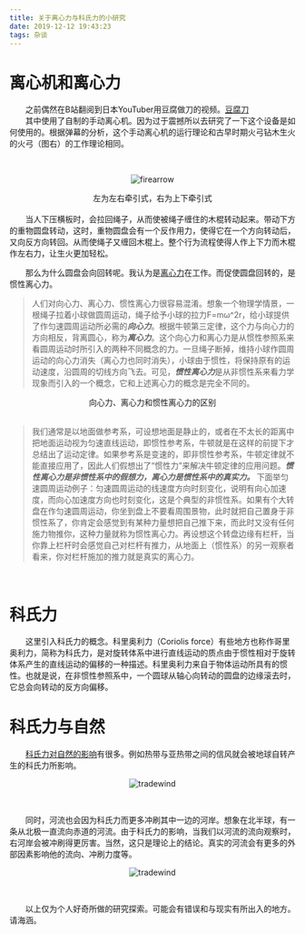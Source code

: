```yaml
---
title: 关于离心力与科氏力的小研究
date: 2019-12-12 19:43:23
tags: 杂谈
---
```

# 离心机和离心力

&emsp;&emsp;之前偶然在B站翻阅到日本YouTuber用豆腐做刀的视频。[豆腐刀](https://www.bilibili.com/video/av70653726)  
&emsp;&emsp;其中使用了自制的手动离心机。因为过于震撼所以去研究了一下这个设备是如何使用的。根据弹幕的分析，这个手动离心机的运行理论和古早时期火弓钻木生火的火弓（图右）的工作理论相同。
<!-- more -->
<br>

<div align=center>
<!--div和图床之间必须有一行空格，否则不显示图片-->

![firearrow](https://blog-001.west.edge.storage-yahoo.jp/res/blog-94-3a/harada34kengo/folder/700072/98/21188898/img_0?1533298995)
<center>左为左右牵引式，右为上下牵引式</center>
</div>
<br>
&emsp;&emsp;当人下压横板时，会拉回绳子，从而使被绳子缠住的木棍转动起来。带动下方的重物圆盘转动，这时，重物圆盘会有一个反作用力，使得它在一个方向转动后，又向反方向转回。从而使绳子又缠回木棍上。整个行为流程使得人作上下力而木棍作左右力，让生火更加轻松。

&emsp;&emsp;那么为什么圆盘会向回转呢。我认为是[离心力](https://www.bilibili.com/video/av61675764)在工作。而促使圆盘回转的，是惯性离心力。

> 人们对向心力、离心力、惯性离心力很容易混淆。想象一个物理学情景，一根绳子拉着小球做圆周运动，绳子给予小球的拉力F=mω^2r，给小球提供了作匀速圆周运动所必需的***向心力***。根据牛顿第三定律，这个力与向心力的方向相反，背离圆心，称为***离心力***。这个向心力和离心力是从惯性参照系来看圆周运动时所引入的两种不同概念的力。一旦绳子断掉，维持小球作圆周运动的向心力消失（离心力也同时消失），小球由于惯性，将保持原有的运动速度，沿圆周的切线方向飞去。可见，***惯性离心力***是从非惯性系来看力学现象而引入的一个概念，它和上述离心力的概念是完全不同的。
<center>向心力、离心力和惯性离心力的区别</center>

<br>

> 我们通常是以地面做参考系，可设想地面是静止的，或者在不太长的距离中把地面运动视为匀速直线运动，即惯性参考系，牛顿就是在这样的前提下才总结出了运动定律。如果参考系是变速的，即非惯性参考系，牛顿定律就不能直接应用了，因此人们假想出了“惯性力”来解决牛顿定律的应用问题。***惯性离心力是非惯性系中的假想力，离心力是惯性系中的真实力。*** 下面举匀速圆周运动例子：匀速圆周运动的线速度方向时刻变化，说明有向心加速度，而向心加速度方向也时刻变化，这是个典型的非惯性系。如果有个大转盘在作匀速圆周运动，你坐到盘上不要看周围景物，此时就把自己置身于非惯性系了，你肯定会感觉到有某种力量想把自己推下来，而此时又没有任何施力物推你，这种力量就称为惯性离心力。再设想这个转盘边缘有栏杆，当你靠上栏杆时会感觉自己对栏杆有推力，从地面上（惯性系）的另一观察者看来，你对栏杆施加的推力就是真实的离心力。
<br>

# 科氏力
&emsp;&emsp;这里引入科氏力的概念。科里奥利力（Coriolis force）有些地方也称作哥里奥利力，简称为科氏力，是对旋转体系中进行直线运动的质点由于惯性相对于旋转体系产生的直线运动的偏移的一种描述。科里奥利力来自于物体运动所具有的惯性。也就是说，在非惯性参照系中，一个圆球从轴心向转动的圆盘的边缘滚去时，它总会向转动的反方向偏移。
<br>

# 科氏力与自然

&emsp;&emsp;[科氏力对自然的影响](https://www.bilibili.com/video/av38528705)有很多。例如热带与亚热带之间的信风就会被地球自转产生的科氏力所影响。
<div align=center>

![tradewind](https://cn.bing.com/th?id=OIP.eIG7fHk6b-Y1esy18EGyAAHaHC&pid=Api&rs=1)
</div>
<br>

&emsp;&emsp;同时，河流也会因为科氏力而更多冲刷其中一边的河岸。想象在北半球，有一条从北极一直流向赤道的河流。由于科氏力的影响，当我们以河流的流向观察时，右河岸会被冲刷得更厉害。当然，这只是理论上的结论。真实的河流会有更多的外部因素影响他的流向、冲刷力度等。
<div align=center>

![tradewind](https://pic1.zhimg.com/80/v2-3e6a97e5646c0fb617f20d8175167494_hd.jpg)
</div>
<br>

&emsp;&emsp;以上仅为个人好奇所做的研究探索。可能会有错误和与现实有所出入的地方。请海涵。